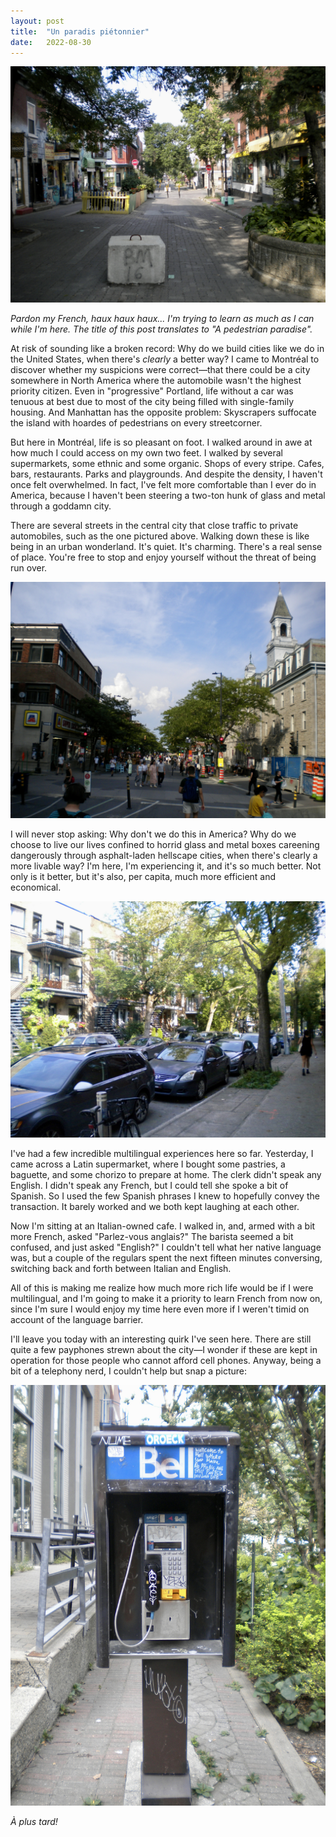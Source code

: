```yaml
---
layout: post
title:  "Un paradis piétonnier"
date:   2022-08-30
---
```


![Off Mont-Royal](/images/off-mont-royal-pedestrian-street.jpg)

_Pardon my French, haux haux haux... I'm trying to learn as much as I can
while I'm here. The title of this post translates to "A pedestrian
paradise"._

At risk of sounding like a broken record: Why do we build cities like we
do in the United States, when there's _clearly_ a better way? I came to
Montréal to discover whether my suspicions were correct—that there could
be a city somewhere in North America where the automobile wasn't the
highest priority citizen. Even in "progressive" Portland, life without
a car was tenuous at best due to most of the city being filled with
single-family housing. And Manhattan has the opposite problem: Skyscrapers
suffocate the island with hoardes of pedestrians on every streetcorner.

But here in Montréal, life is so pleasant on foot. I walked around in awe
at how much I could access on my own two feet. I walked by several
supermarkets, some ethnic and some organic. Shops of every stripe. Cafes,
bars, restaurants. Parks and playgrounds. And despite the density,
I haven't once felt overwhelmed. In fact, I've felt more comfortable than
I ever do in America, because I haven't been steering a two-ton hunk of
glass and metal through a goddamn city.

There are several streets in the central city that close traffic to
private automobiles, such as the one pictured above. Walking down these is
like being in an urban wonderland. It's quiet. It's charming. There's
a real sense of place. You're free to stop and enjoy yourself without the
threat of being run over.

![Mont-Royal Avenue](/images/mont-royal.jpg)

I will never stop asking: Why don't we do this in America? Why do we
choose to live our lives confined to horrid glass and metal boxes
careening dangerously through asphalt-laden hellscape cities, when there's
clearly a more livable way? I'm here, I'm experiencing it, and it's so
much better. Not only is it better, but it's also, per capita, much more
efficient and economical.

![Residential street](/images/montreal-residential-street.jpg)

I've had a few incredible multilingual experiences here so far. Yesterday,
I came across a Latin supermarket, where I bought some pastries,
a baguette, and some chorizo to prepare at home. The clerk didn't speak
any English. I didn't speak any French, but I could tell she spoke a bit
of Spanish. So I used the few Spanish phrases I knew to hopefully convey
the transaction. It barely worked and we both kept laughing at each other.

Now I'm sitting at an Italian-owned cafe. I walked in, and, armed with
a bit more French, asked "Parlez-vous anglais?" The barista seemed a bit
confused, and just asked "English?" I couldn't tell what her native
language was, but a couple of the regulars spent the next fifteen minutes
conversing, switching back and forth between Italian and English.

All of this is making me realize how much more rich life would be if
I were multilingual, and I'm going to make it a priority to learn French
from now on, since I'm sure I would enjoy my time here even more if
I weren't timid on account of the language barrier.

I'll leave you today with an interesting quirk I've seen here. There are
still quite a few payphones strewn about the city—I wonder if these are
kept in operation for those people who cannot afford cell phones. Anyway,
being a bit of a telephony nerd, I couldn't help but snap a picture:

![Montréal pay phone](/images/montreal-phone-booth.jpg)

_À plus tard!_
